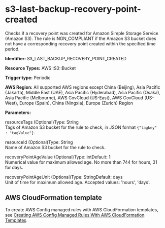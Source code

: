 # s3\-last\-backup\-recovery\-point\-created<a name="s3-last-backup-recovery-point-created"></a>

Checks if a recovery point was created for Amazon Simple Storage Service \(Amazon S3\)\. The rule is NON\_COMPLIANT if the Amazon S3 bucket does not have a corresponding recovery point created within the specified time period\. 

**Identifier:** S3\_LAST\_BACKUP\_RECOVERY\_POINT\_CREATED

**Resource Types:** AWS::S3::Bucket

**Trigger type:** Periodic

**AWS Region:** All supported AWS regions except China \(Beijing\), Asia Pacific \(Jakarta\), Middle East \(UAE\), Asia Pacific \(Hyderabad\), Asia Pacific \(Osaka\), Asia Pacific \(Melbourne\), AWS GovCloud \(US\-East\), AWS GovCloud \(US\-West\), Europe \(Spain\), China \(Ningxia\), Europe \(Zurich\) Region

**Parameters:**

resourceTags \(Optional\)Type: String  
Tags of Amazon S3 bucket for the rule to check, in JSON format `{"tagkey" : "tagValue"}`\.

resourceId \(Optional\)Type: String  
Name of Amazon S3 bucket for the rule to check\.

recoveryPointAgeValue \(Optional\)Type: intDefault: 1  
Numerical value for maximum allowed age\. No more than 744 for hours, 31 for days\.

recoveryPointAgeUnit \(Optional\)Type: StringDefault: days  
Unit of time for maximum allowed age\. Accepted values: 'hours', 'days'\.

## AWS CloudFormation template<a name="w2aac12c33c15b9d547c17"></a>

To create AWS Config managed rules with AWS CloudFormation templates, see [Creating AWS Config Managed Rules With AWS CloudFormation Templates](aws-config-managed-rules-cloudformation-templates.md)\.